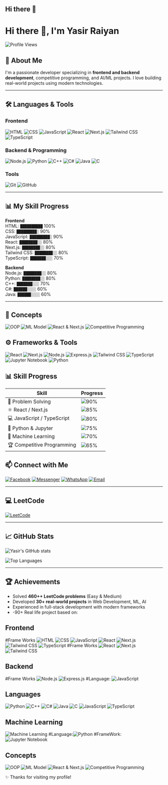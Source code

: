 ## Hi there 👋

<!--
**Yasirraiyan/Yasirraiyan** is a ✨ _special_ ✨ repository because its `README.md` (this file) appears on your GitHub profile.

Here are some ideas to get you started:

- 🔭 I’m currently working on ...
- 🌱 I’m currently learning ...
- 👯 I’m looking to collaborate on ...
- 🤔 I’m looking for help with ...
- 💬 Ask me about ...
- 📫 How to reach me: ...
- 😄 Pronouns: ...
- ⚡ Fun fact: ...
-->
# Hi there 👋, I'm Yasir Raiyan

![Profile Views](https://komarev.com/ghpvc/?username=Yasirraiyan&style=flat-square)

## 🚀 About Me
I'm a passionate developer specializing in **frontend and backend development**, competitive programming, and AI/ML projects. I love building real-world projects using modern technologies.

---

## 🛠️ Languages & Tools

### Frontend
![HTML](https://img.shields.io/badge/-HTML5-black?style=flat-square&logo=html5)
![CSS](https://img.shields.io/badge/-CSS3-black?style=flat-square&logo=css3)
![JavaScript](https://img.shields.io/badge/-JavaScript-black?style=flat-square&logo=javascript)
![React](https://img.shields.io/badge/-React-black?style=flat-square&logo=react)
![Next.js](https://img.shields.io/badge/-Next.js-black?style=flat-square&logo=next.js)
![Tailwind CSS](https://img.shields.io/badge/-Tailwind%20CSS-black?style=flat-square&logo=tailwind-css)
![TypeScript](https://img.shields.io/badge/-TypeScript-black?style=flat-square&logo=typescript)

### Backend & Programming
![Node.js](https://img.shields.io/badge/-Node.js-black?style=flat-square&logo=node.js)
![Python](https://img.shields.io/badge/-Python-black?style=flat-square&logo=python)
![C++](https://img.shields.io/badge/-C++-black?style=flat-square&logo=c%2B%2B)
![C#](https://img.shields.io/badge/-C%23-black?style=flat-square&logo=c-sharp)
![Java](https://img.shields.io/badge/-Java-black?style=flat-square&logo=java)
![C](https://img.shields.io/badge/-C-black?style=flat-square&logo=c)

### Tools
![Git](https://img.shields.io/badge/-Git-black?style=flat-square&logo=git)
![GitHub](https://img.shields.io/badge/-GitHub-black?style=flat-square&logo=github)

---

## 📊 My Skill Progress
**Frontend**  
HTML: `██████████` 100%  
CSS: `█████████░` 90%  
JavaScript: `█████████░` 90%  
React: `████████░░` 80%  
Next.js: `████████░░` 80%  
Tailwind CSS: `████████░░` 80%  
TypeScript: `███████░░░` 70%  

**Backend**  
Node.js: `████████░░` 80%  
Python: `████████░░` 80%  
C++: `███████░░░` 70%  
C#: `██████░░░░` 60%  
Java: `██████░░░░` 60%  

---
## 🧠 Concepts
![OOP](https://img.shields.io/badge/OOP-000000?style=flat-square&logo=object-oriented-programming&logoColor=white)
![ML Model](https://img.shields.io/badge/ML_Model-FF6F61?style=flat-square)
![React & Next.js](https://img.shields.io/badge/React--Next.js-61DAFB?style=flat-square&logo=react&logoColor=black)
![Competitive Programming](https://img.shields.io/badge/Competitive_Programming-FFA116?style=flat-square&logo=leetcode&logoColor=white)

## ⚙️ Frameworks & Tools
![React](https://img.shields.io/badge/React-61DAFB?style=flat-square&logo=react&logoColor=black)
![Next.js](https://img.shields.io/badge/Next.js-000000?style=flat-square&logo=next.js&logoColor=white)
![Node.js](https://img.shields.io/badge/Node.js-339933?style=flat-square&logo=node.js&logoColor=white)
![Express.js](https://img.shields.io/badge/Express.js-000000?style=flat-square&logo=express&logoColor=white)
![Tailwind CSS](https://img.shields.io/badge/Tailwind_CSS-38B2AC?style=flat-square&logo=tailwind-css&logoColor=white)
![TypeScript](https://img.shields.io/badge/TypeScript-007ACC?style=flat-square&logo=typescript&logoColor=white)
![Jupyter Notebook](https://img.shields.io/badge/Jupyter_Notebook-F37626?style=flat-square&logo=jupyter&logoColor=white)
![Python](https://img.shields.io/badge/Python-3776AB?style=flat-square&logo=python&logoColor=white)


## 📊 Skill Progress
| Skill | Progress |
|-------|-----------|
| 🧠 Problem Solving | ![90%](https://progress-bar.dev/90/?title=90%&color=4CAF50) |
| ⚛️ React / Next.js | ![85%](https://progress-bar.dev/85/?title=85%&color=61DAFB) |
| 💻 JavaScript / TypeScript | ![80%](https://progress-bar.dev/80/?title=80%&color=F7DF1E) |
| 🐍 Python & Jupyter | ![75%](https://progress-bar.dev/75/?title=75%&color=3776AB) |
| 🤖 Machine Learning | ![70%](https://progress-bar.dev/70/?title=70%&color=FF6F61) |
| 🏆 Competitive Programming | ![65%](https://progress-bar.dev/65/?title=65%&color=FFA116) |

## 📫 Connect with Me
[![Facebook](https://img.shields.io/badge/Facebook-1877F2?style=flat-square&logo=facebook&logoColor=white)](https://www.facebook.com/yasir.raiyan.54/)
[![Messenger](https://img.shields.io/badge/Messenger-00B2FF?style=flat-square&logo=facebook-messenger&logoColor=white)](https://www.messenger.com/e2ee/t/29267772716202806)
[![WhatsApp](https://img.shields.io/badge/WhatsApp-25D366?style=flat-square&logo=whatsapp&logoColor=white)](tel:01407841543)
[![Email](https://img.shields.io/badge/Email-D14836?style=flat-square&logo=gmail&logoColor=white)](mailto:yasirraiyan@iut-dhaka.edu)

---

## 💻 LeetCode
[![LeetCode](https://img.shields.io/badge/LeetCode-FFA116?style=flat-square&logo=leetcode&logoColor=black)](https://leetcode.com/u/yasirraiyan/)

---

## 📈 GitHub Stats
![Yasir's GitHub stats](https://github-readme-stats.vercel.app/api?username=Yasirraiyan&show_icons=true&theme=radical)

![Top Languages](https://github-readme-stats.vercel.app/api/top-langs/?username=Yasirraiyan&layout=compact&theme=radical)

---

## 🏆 Achievements
- Solved **460++ LeetCode problems** (Easy & Medium)
- Developed **30+ real-world projects** in Web Development, ML, AI
- Experienced in full-stack development with modern frameworks
- -90+ Real life project based on:

## Frontend
#Frame Works
![HTML](https://img.shields.io/badge/HTML-E34F26?style=flat-square&logo=html5&logoColor=white)
![CSS](https://img.shields.io/badge/CSS-1572B6?style=flat-square&logo=css3&logoColor=white)
![JavaScript](https://img.shields.io/badge/JavaScript-F7DF1E?style=flat-square&logo=javascript&logoColor=black)
![React](https://img.shields.io/badge/React-61DAFB?style=flat-square&logo=react&logoColor=black)
![Next.js](https://img.shields.io/badge/Next.js-000000?style=flat-square&logo=next.js&logoColor=white)
![Tailwind CSS](https://img.shields.io/badge/Tailwind_CSS-06B6D4?style=flat-square&logo=tailwind-css&logoColor=white)
![TypeScript](https://img.shields.io/badge/TypeScript-3178C6?style=flat-square&logo=typescript&logoColor=white)
#Frame Works
![React](https://img.shields.io/badge/React-61DAFB?style=flat-square&logo=react&logoColor=black)
![Next.js](https://img.shields.io/badge/Next.js-000000?style=flat-square&logo=next.js&logoColor=white)
![Tailwind CSS](https://img.shields.io/badge/Tailwind_CSS-06B6D4?style=flat-square&logo=tailwind-css&logoColor=white)

## Backend
#Frame Works
![Node.js](https://img.shields.io/badge/Node.js-339933?style=flat-square&logo=node.js&logoColor=white)
![Express.js](https://img.shields.io/badge/Express.js-000000?style=flat-square&logo=express&logoColor=white)
#Language:
![JavaScript](https://img.shields.io/badge/JavaScript-F7DF1E?style=flat-square&logo=javascript&logoColor=black)
## Languages
![Python](https://img.shields.io/badge/Python-3776AB?style=flat-square&logo=python&logoColor=white)
![C++](https://img.shields.io/badge/C++-00599C?style=flat-square&logo=c%2B%2B&logoColor=white)
![C#](https://img.shields.io/badge/C%23-239120?style=flat-square&logo=c-sharp&logoColor=white)
![Java](https://img.shields.io/badge/Java-007396?style=flat-square&logo=java&logoColor=white)
![C](https://img.shields.io/badge/C-00599C?style=flat-square&logo=c&logoColor=white)
![JavaScript](https://img.shields.io/badge/JavaScript-F7DF1E?style=flat-square&logo=javascript&logoColor=black)
![TypeScript](https://img.shields.io/badge/TypeScript-3178C6?style=flat-square&logo=typescript&logoColor=white)
## Machine Learning
![Machine Learning](https://img.shields.io/badge/Machine_Learning-F0DB4F?style=flat-square&logo=TensorFlow&logoColor=white)
#Language:![Python](https://img.shields.io/badge/Python-3776AB?style=flat-square&logo=python&logoColor=white)
#FrameWork:![Jupyter Notebook](https://img.shields.io/badge/Jupyter_Notebook-F37626?style=flat-square&logo=jupyter&logoColor=white)
## Concepts
![OOP](https://img.shields.io/badge/OOP-000000?style=flat-square&logo=object-oriented-programming&logoColor=white)
![ML Model](https://img.shields.io/badge/ML_Model-FF6F61?style=flat-square)
![React & Next.js](https://img.shields.io/badge/React--Next.js-61DAFB?style=flat-square&logo=react&logoColor=black)
![Competitive Programming](https://img.shields.io/badge/Competitive_Programming-FFA116?style=flat-square&logo=leetcode&logoColor=white)

✨ Thanks for visiting my profile!
